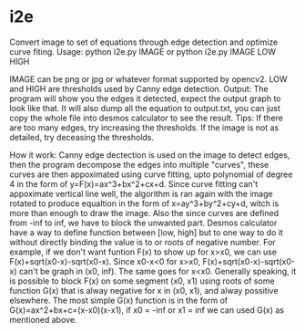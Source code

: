 # i2e
Convert image to set of equations through edge detection and optimize curve fiting.
Usage:
python i2e.py IMAGE
or
python i2e.py IMAGE LOW HIGH

IMAGE can be png or jpg or whatever format supported by opencv2.
LOW and HIGH are thresholds used by Canny edge detection.
Output:
The program will show you the edges it detected, expect the output graph to look like that. It will also dump all the equation to output.txt, you can just copy the whole file into desmos calculator to see the result.
Tips:
If there are too many edges, try increasing the thresholds.
If the image is not as detailed, try deceasing the thresholds.


How it work:
Canny edge dectection is used on the image to detect edges, then the program decompose the edges into multiple "curves", these curves are then appoximated using curve fitting, upto polynomial of degree 4 in the form of y=F(x)=ax^3+bx^2+cx+d. Since curve fitting can't appoximate vertical line well, the algorithm is ran again with the image rotated to produce equaltion in the form of x=ay^3+by^2+cy+d, witch is more than enough to draw the image. Also the since curves are defined from -inf to inf, we have to block the unwanted part. Desmos calculator have a way to define function between [low, high] but to one way to do it without directly binding the value is to or roots of negative number. For example, if we don't want funtion F(x) to show up for x>x0, we can use F(x)+sqrt(x0-x)-sqrt(x0-x). Since x0-x<0 for x>x0, F(x)+sqrt(x0-x)-sqrt(x0-x) can't be graph in (x0, inf). The same goes for x<x0. Generally speaking, it is possible to block F(x) on some segment (x0, x1) using roots of some function G(x) that is alway negative for x in (x0, x1), and alway possitive elsewhere. The most simple G(x) function is in the form of G(x)=ax^2+bx+c=(x-x0)(x-x1), if x0 = -inf or x1 = inf we can used G(x) as mentioned above.
